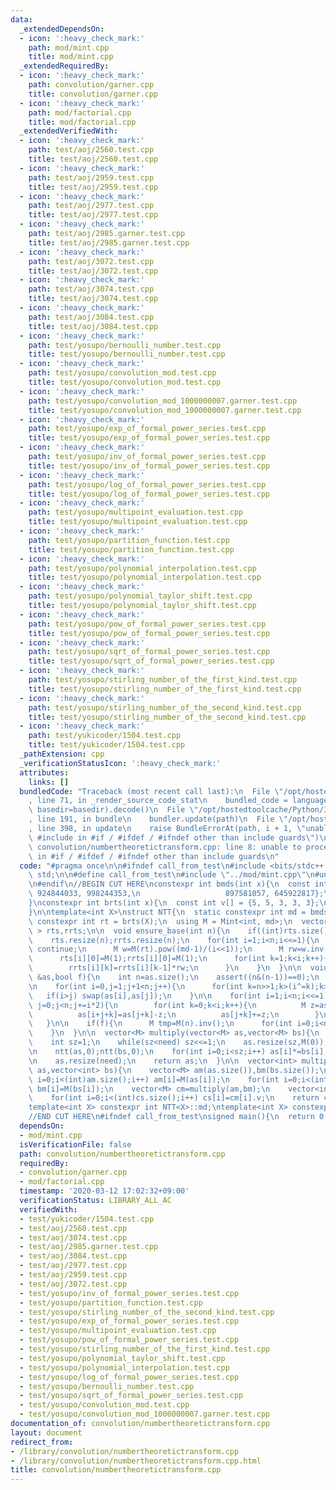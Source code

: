 ```yaml
---
data:
  _extendedDependsOn:
  - icon: ':heavy_check_mark:'
    path: mod/mint.cpp
    title: mod/mint.cpp
  _extendedRequiredBy:
  - icon: ':heavy_check_mark:'
    path: convolution/garner.cpp
    title: convolution/garner.cpp
  - icon: ':heavy_check_mark:'
    path: mod/factorial.cpp
    title: mod/factorial.cpp
  _extendedVerifiedWith:
  - icon: ':heavy_check_mark:'
    path: test/aoj/2560.test.cpp
    title: test/aoj/2560.test.cpp
  - icon: ':heavy_check_mark:'
    path: test/aoj/2959.test.cpp
    title: test/aoj/2959.test.cpp
  - icon: ':heavy_check_mark:'
    path: test/aoj/2977.test.cpp
    title: test/aoj/2977.test.cpp
  - icon: ':heavy_check_mark:'
    path: test/aoj/2985.garner.test.cpp
    title: test/aoj/2985.garner.test.cpp
  - icon: ':heavy_check_mark:'
    path: test/aoj/3072.test.cpp
    title: test/aoj/3072.test.cpp
  - icon: ':heavy_check_mark:'
    path: test/aoj/3074.test.cpp
    title: test/aoj/3074.test.cpp
  - icon: ':heavy_check_mark:'
    path: test/aoj/3084.test.cpp
    title: test/aoj/3084.test.cpp
  - icon: ':heavy_check_mark:'
    path: test/yosupo/bernoulli_number.test.cpp
    title: test/yosupo/bernoulli_number.test.cpp
  - icon: ':heavy_check_mark:'
    path: test/yosupo/convolution_mod.test.cpp
    title: test/yosupo/convolution_mod.test.cpp
  - icon: ':heavy_check_mark:'
    path: test/yosupo/convolution_mod_1000000007.garner.test.cpp
    title: test/yosupo/convolution_mod_1000000007.garner.test.cpp
  - icon: ':heavy_check_mark:'
    path: test/yosupo/exp_of_formal_power_series.test.cpp
    title: test/yosupo/exp_of_formal_power_series.test.cpp
  - icon: ':heavy_check_mark:'
    path: test/yosupo/inv_of_formal_power_series.test.cpp
    title: test/yosupo/inv_of_formal_power_series.test.cpp
  - icon: ':heavy_check_mark:'
    path: test/yosupo/log_of_formal_power_series.test.cpp
    title: test/yosupo/log_of_formal_power_series.test.cpp
  - icon: ':heavy_check_mark:'
    path: test/yosupo/multipoint_evaluation.test.cpp
    title: test/yosupo/multipoint_evaluation.test.cpp
  - icon: ':heavy_check_mark:'
    path: test/yosupo/partition_function.test.cpp
    title: test/yosupo/partition_function.test.cpp
  - icon: ':heavy_check_mark:'
    path: test/yosupo/polynomial_interpolation.test.cpp
    title: test/yosupo/polynomial_interpolation.test.cpp
  - icon: ':heavy_check_mark:'
    path: test/yosupo/polynomial_taylor_shift.test.cpp
    title: test/yosupo/polynomial_taylor_shift.test.cpp
  - icon: ':heavy_check_mark:'
    path: test/yosupo/pow_of_formal_power_series.test.cpp
    title: test/yosupo/pow_of_formal_power_series.test.cpp
  - icon: ':heavy_check_mark:'
    path: test/yosupo/sqrt_of_formal_power_series.test.cpp
    title: test/yosupo/sqrt_of_formal_power_series.test.cpp
  - icon: ':heavy_check_mark:'
    path: test/yosupo/stirling_number_of_the_first_kind.test.cpp
    title: test/yosupo/stirling_number_of_the_first_kind.test.cpp
  - icon: ':heavy_check_mark:'
    path: test/yosupo/stirling_number_of_the_second_kind.test.cpp
    title: test/yosupo/stirling_number_of_the_second_kind.test.cpp
  - icon: ':heavy_check_mark:'
    path: test/yukicoder/1504.test.cpp
    title: test/yukicoder/1504.test.cpp
  _pathExtension: cpp
  _verificationStatusIcon: ':heavy_check_mark:'
  attributes:
    links: []
  bundledCode: "Traceback (most recent call last):\n  File \"/opt/hostedtoolcache/Python/3.8.6/x64/lib/python3.8/site-packages/onlinejudge_verify/documentation/build.py\"\
    , line 71, in _render_source_code_stat\n    bundled_code = language.bundle(stat.path,\
    \ basedir=basedir).decode()\n  File \"/opt/hostedtoolcache/Python/3.8.6/x64/lib/python3.8/site-packages/onlinejudge_verify/languages/cplusplus.py\"\
    , line 191, in bundle\n    bundler.update(path)\n  File \"/opt/hostedtoolcache/Python/3.8.6/x64/lib/python3.8/site-packages/onlinejudge_verify/languages/cplusplus_bundle.py\"\
    , line 398, in update\n    raise BundleErrorAt(path, i + 1, \"unable to process\
    \ #include in #if / #ifdef / #ifndef other than include guards\")\nonlinejudge_verify.languages.cplusplus_bundle.BundleErrorAt:\
    \ convolution/numbertheoretictransform.cpp: line 8: unable to process #include\
    \ in #if / #ifdef / #ifndef other than include guards\n"
  code: "#pragma once\n\n#ifndef call_from_test\n#include <bits/stdc++.h>\nusing namespace\
    \ std;\n\n#define call_from_test\n#include \"../mod/mint.cpp\"\n#undef call_from_test\n\
    \n#endif\n//BEGIN CUT HERE\nconstexpr int bmds(int x){\n  const int v[] = {1012924417,\
    \ 924844033, 998244353,\n                   897581057, 645922817};\n  return v[x];\n\
    }\nconstexpr int brts(int x){\n  const int v[] = {5, 5, 3, 3, 3};\n  return v[x];\n\
    }\n\ntemplate<int X>\nstruct NTT{\n  static constexpr int md = bmds(X);\n  static\
    \ constexpr int rt = brts(X);\n  using M = Mint<int, md>;\n  vector< vector<M>\
    \ > rts,rrts;\n\n  void ensure_base(int n){\n    if((int)rts.size()>=n) return;\n\
    \    rts.resize(n);rrts.resize(n);\n    for(int i=1;i<n;i<<=1){\n      if(!rts[i].empty())\
    \ continue;\n      M w=M(rt).pow((md-1)/(i<<1));\n      M rw=w.inv();\n      rts[i].resize(i);rrts[i].resize(i);\n\
    \      rts[i][0]=M(1);rrts[i][0]=M(1);\n      for(int k=1;k<i;k++){\n        rts[i][k]=rts[i][k-1]*w;\n\
    \        rrts[i][k]=rrts[i][k-1]*rw;\n      }\n    }\n  }\n\n  void ntt(vector<M>\
    \ &as,bool f){\n    int n=as.size();\n    assert((n&(n-1))==0);\n    ensure_base(n);\n\
    \n    for(int i=0,j=1;j+1<n;j++){\n      for(int k=n>>1;k>(i^=k);k>>=1);\n   \
    \   if(i>j) swap(as[i],as[j]);\n    }\n\n    for(int i=1;i<n;i<<=1){\n      for(int\
    \ j=0;j<n;j+=i*2){\n        for(int k=0;k<i;k++){\n          M z=as[i+j+k]*(f?rrts[i][k]:rts[i][k]);\n\
    \          as[i+j+k]=as[j+k]-z;\n          as[j+k]+=z;\n        }\n      }\n \
    \   }\n\n    if(f){\n      M tmp=M(n).inv();\n      for(int i=0;i<n;i++) as[i]*=tmp;\n\
    \    }\n  }\n\n  vector<M> multiply(vector<M> as,vector<M> bs){\n    int need=as.size()+bs.size()-1;\n\
    \    int sz=1;\n    while(sz<need) sz<<=1;\n    as.resize(sz,M(0));\n    bs.resize(sz,M(0));\n\
    \n    ntt(as,0);ntt(bs,0);\n    for(int i=0;i<sz;i++) as[i]*=bs[i];\n    ntt(as,1);\n\
    \n    as.resize(need);\n    return as;\n  }\n\n  vector<int> multiply(vector<int>\
    \ as,vector<int> bs){\n    vector<M> am(as.size()),bm(bs.size());\n    for(int\
    \ i=0;i<(int)am.size();i++) am[i]=M(as[i]);\n    for(int i=0;i<(int)bm.size();i++)\
    \ bm[i]=M(bs[i]);\n    vector<M> cm=multiply(am,bm);\n    vector<int> cs(cm.size());\n\
    \    for(int i=0;i<(int)cs.size();i++) cs[i]=cm[i].v;\n    return cs;\n  }\n};\n\
    template<int X> constexpr int NTT<X>::md;\ntemplate<int X> constexpr int NTT<X>::rt;\n\
    //END CUT HERE\n#ifndef call_from_test\nsigned main(){\n  return 0;\n}\n#endif\n"
  dependsOn:
  - mod/mint.cpp
  isVerificationFile: false
  path: convolution/numbertheoretictransform.cpp
  requiredBy:
  - convolution/garner.cpp
  - mod/factorial.cpp
  timestamp: '2020-03-12 17:02:32+09:00'
  verificationStatus: LIBRARY_ALL_AC
  verifiedWith:
  - test/yukicoder/1504.test.cpp
  - test/aoj/2560.test.cpp
  - test/aoj/3074.test.cpp
  - test/aoj/2985.garner.test.cpp
  - test/aoj/3084.test.cpp
  - test/aoj/2977.test.cpp
  - test/aoj/2959.test.cpp
  - test/aoj/3072.test.cpp
  - test/yosupo/inv_of_formal_power_series.test.cpp
  - test/yosupo/partition_function.test.cpp
  - test/yosupo/stirling_number_of_the_second_kind.test.cpp
  - test/yosupo/exp_of_formal_power_series.test.cpp
  - test/yosupo/multipoint_evaluation.test.cpp
  - test/yosupo/pow_of_formal_power_series.test.cpp
  - test/yosupo/stirling_number_of_the_first_kind.test.cpp
  - test/yosupo/polynomial_taylor_shift.test.cpp
  - test/yosupo/polynomial_interpolation.test.cpp
  - test/yosupo/log_of_formal_power_series.test.cpp
  - test/yosupo/bernoulli_number.test.cpp
  - test/yosupo/sqrt_of_formal_power_series.test.cpp
  - test/yosupo/convolution_mod.test.cpp
  - test/yosupo/convolution_mod_1000000007.garner.test.cpp
documentation_of: convolution/numbertheoretictransform.cpp
layout: document
redirect_from:
- /library/convolution/numbertheoretictransform.cpp
- /library/convolution/numbertheoretictransform.cpp.html
title: convolution/numbertheoretictransform.cpp
---
```

